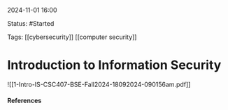 
2024-11-01 16:00

Status: #Started

Tags:
[[cybersecurity]] [[computer security]]
# Introduction to Information Security


![[1-Intro-IS-CSC407-BSE-Fall2024-18092024-090156am.pdf]]


#### References
